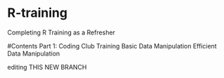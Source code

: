 # R-training

Completing R Training as a Refresher

#Contents 
Part 1: Coding Club Training
Basic Data Manipulation
Efficient Data Manipulation

editing THIS NEW BRANCH



